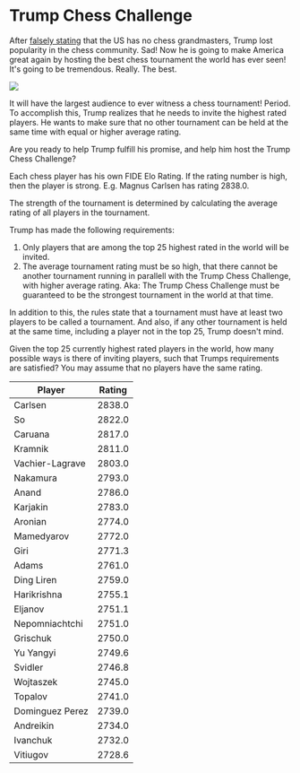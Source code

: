# Trump Chess Challenge

After [falsely stating](http://www.politifact.com/truth-o-meter/statements/2016/oct/14/donald-trump/donald-trump-wrongly-maligns-us-chess-prowess/) that the US has no chess grandmasters, Trump lost popularity in the chess community. Sad! Now he is going to make America great again by hosting the best chess tournament the world has ever seen! It's going to be tremendous. Really. The best.

![](http://images.dailykos.com/images/268584/story_image/Screen_Shot_2016-06-28_at_9.32.26_PM.png?1467224947)

It will have the largest audience to ever witness a chess tournament! Period. To accomplish this, Trump realizes that he needs to invite the highest rated players. He wants to make sure that no other tournament can be held at the same time with equal or higher average rating.

Are you ready to help Trump fulfill his promise, and help him host the Trump Chess Challenge?

Each chess player has his own FIDE Elo Rating. If the rating number is high, then the player is strong. 
E.g. Magnus Carlsen has rating 2838.0.

The strength of the tournament is determined by calculating the average rating of all players in the tournament.

Trump has made the following requirements:

1. Only players that are among the top 25 highest rated in the world will be invited. 
2. The average tournament rating must be so high, that there cannot be another tournament running in parallell with the Trump Chess Challenge, with higher average rating. Aka: The Trump Chess Challenge must be guaranteed to be the strongest tournament in the world at that time.

In addition to this, the rules state that a tournament must have at least two players to be called a tournament.
And also, if any other tournament is held at the same time, including a player not in the top 25, Trump doesn't mind.

Given the top 25 currently highest rated players in the world, how many possible ways is there of inviting players, such that Trumps requirements are satisfied?
You may assume that no players have the same rating.

| Player         | Rating |
| --------------- |:--------:|
| Carlsen         |   2838.0 |
| So              |   2822.0 |
| Caruana         |   2817.0 |
| Kramnik         |   2811.0 |
| Vachier-Lagrave |   2803.0 |
| Nakamura        |   2793.0 |
| Anand           |   2786.0 |
| Karjakin        |   2783.0 |
| Aronian         |   2774.0 |
| Mamedyarov      |   2772.0 |
| Giri            |   2771.3 |
| Adams           |   2761.0 |
| Ding Liren      |   2759.0 |
| Harikrishna     |   2755.1 |
| Eljanov         |   2751.1 |
| Nepomniachtchi  |   2751.0 |
| Grischuk        |   2750.0 |
| Yu Yangyi       |   2749.6 |
| Svidler         |   2746.8 |
| Wojtaszek       |   2745.0 |
| Topalov         |   2741.0 |
| Dominguez Perez |   2739.0 |
| Andreikin       |   2734.0 |
| Ivanchuk        |   2732.0 |
| Vitiugov        |   2728.6 |
